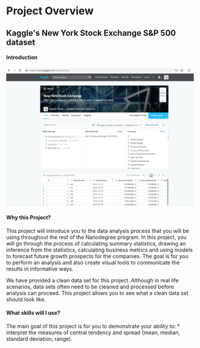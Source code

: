 # Project Overview

## Kaggle's New York Stock Exchange S&P 500 dataset

#### Introduction

![](kaggle-nyse-page.png)

#### Why this Project?

This project will introduce you to the data analysis process that you will be using throughout the rest of the Nanodegree program. In this project, you will go through the process of calculating summary statistics, drawing an inference from the statistics, calculating business metrics and using models to forecast future growth prospects for the companies. The goal is for you to perform an analysis and also create visual tools to communicate the results in informative ways.

We have provided a clean data set for this project. Although in real life scenarios, data sets often need to be cleaned and processed before analysis can proceed. This project allows you to see what a clean data set should look like.

#### What skills will I use?

The main goal of this project is for you to demonstrate your ability to:
    * interpret the measures of central tendency and spread (mean, median, standard deviation, range).

 

